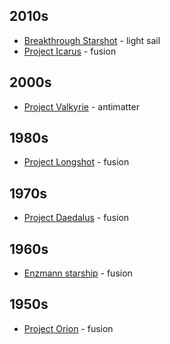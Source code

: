 ## 2010s

* [Breakthrough Starshot](https://en.wikipedia.org/wiki/Breakthrough_Initiatives#Breakthrough_Starshot) - light sail
* [Project Icarus](https://en.wikipedia.org/wiki/Project_Icarus_(interstellar)) - fusion

## 2000s

* [Project Valkyrie](https://en.wikipedia.org/wiki/Project_Valkyrie) - antimatter

## 1980s

* [Project Longshot](https://en.wikipedia.org/wiki/Project_Longshot) - fusion

## 1970s

* [Project Daedalus](https://en.wikipedia.org/wiki/Project_Daedalus) - fusion

## 1960s

* [Enzmann starship](https://en.wikipedia.org/wiki/Enzmann_starship) - fusion

## 1950s

* [Project Orion](https://en.wikipedia.org/wiki/Project_Orion_(nuclear_propulsion)) - fusion
